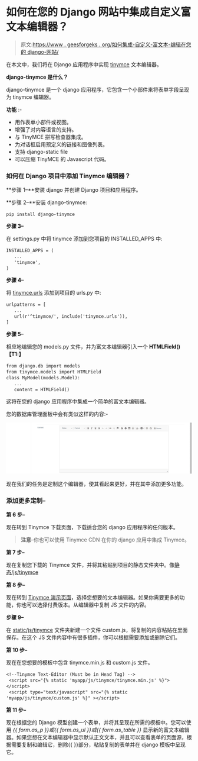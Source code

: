 # 如何在您的 Django 网站中集成自定义富文本编辑器？

> 原文:[https://www . geesforgeks . org/如何集成-自定义-富文本-编辑在您的 django-网站/](https://www.geeksforgeeks.org/how-to-integrate-custom-rich-text-editor-in-your-django-website/)

在本文中，我们将在 Django 应用程序中实现 [tinymce](https://www.tiny.cloud/) 文本编辑器。

**django-tinymce 是什么？**

django-tinymce 是一个 django 应用程序，它包含一个小部件来将表单字段呈现为 tinymce 编辑器。

**功能** :-

*   用作表单小部件或视图。
*   增强了对内容语言的支持。
*   与 TinyMCE 拼写检查器集成。
*   为对话框启用预定义的链接和图像列表。
*   支持 django-static file
*   可以压缩 TinyMCE 的 Javascript 代码。

### 如何在 Django 项目中添加 Tinymce 编辑器？

**步骤 1–**安装 django 并创建 Django 项目和应用程序。

**步骤 2–**安装 django-tinymce:

```
pip install django-tinymce
```

**步骤 3–**

在 settings.py 中将 tinymce 添加到您项目的 INSTALLED_APPS 中:

```
INSTALLED_APPS = (
   ...
   'tinymce',
)
```

**步骤 4–**

将 <u>tinymce.urls</u> 添加到项目的 urls.py 中:

```
urlpatterns = [
   ...
   url(r'^tinymce/', include('tinymce.urls')),
]
```

**步骤 5–**

相应地编辑您的 models.py 文件，并为富文本编辑器引入一个 **HTMLField() 【T1:】**

```
from django.db import models
from tinymce.models import HTMLField
class MyModel(models.Model):
   ...
   content = HTMLField()
```

这将在您的 django 应用程序中集成一个简单的富文本编辑器。

您的数据库管理面板中会有类似这样的内容:-

![](img/fced87c3e822ddb0c6ca1b4e47c87580.png)

现在我们的任务是定制这个编辑器，使其看起来更好，并在其中添加更多功能。

### 添加更多定制–

**第 6 步–**

现在转到 Tinymce 下载页面，下载适合您的 django 应用程序的任何版本。

> **注意**–你也可以使用 Tinymce CDN 在你的 django 应用中集成 Tinymce。

**第 7 步–**

现在复制您下载的 Tinymce 文件，并将其粘贴到项目的静态文件夹中。像<u>静态/js/tinymce</u>

**第 8 步–**

现在转到 [Tinymce 演示页面](https://www.tiny.cloud/docs/demo/full-featured/)，选择您想要的文本编辑器。如果你需要更多的功能，你也可以选择付费版本。从编辑器中复制 JS 文件的内容。

**步骤 9–**

在 <u>static/js/tinymce</u> 文件夹新建一个文件 custom.js，将复制的内容粘贴在里面保存。在这个 JS 文件内容中有很多插件，你可以根据需要添加或删除它们。

**第 10 步–**

现在在您想要的模板中包含 tinymce.min.js 和 custom.js 文件。

```
<!--Tinymce Text-Editor (Must be in Head Tag) -->
 <script src="{% static 'myapp/js/tinymce/tinymce.min.js' %}"></script>
 <script type="text/javascript" src="{% static 'myapp/js/tinymce/custom.js' %}" ></script>
```

**第 11 步–**

现在根据您的 Django 模型创建一个表单，并将其呈现在所需的模板中。您可以使用 *{{ form.as_p }}或{{ form.as_ul }}或{{ form.as_table }}* 显示新的富文本编辑器。如果您想在文本编辑器中显示默认正文文本，并且可以查看表单的页面源，根据需要复制和编辑它，删除{{ }}部分，粘贴复制的表单并在 django 模板中呈现它。